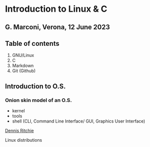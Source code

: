 # Introduction to Linux & C

## G. Marconi, Verona, 12 June 2023

## Table of contents

1. GNU/Linux
2. C
3. Markdown
4. Git (Github)

## Introduction to O.S.

### Onion skin model of an O.S.

-   kernel
-   tools
-   shell (CLI, Command Line Interface/ GUI, Graphics User Interface)

[Dennis Ritchie](https://en.wikipedia.org/wiki/Dennis_Ritchie>)

Linux distributions
